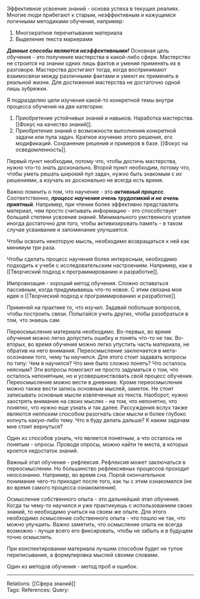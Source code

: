 Эффективное усвоение знаний - основа успеха в текущих реалиях. Многие люди прибегают к старым, неэффективным и кажущимся логичными методиками обучения, например:
1. Многократное перечитывание материала
2. Выделение текста маркерами

***Данные способы являются неэффективными!*** 
Основная цель обучения - это получение мастерства в какой-либо сфере. Мастерство не строится на знании одних лишь фактов и умения применять их в разговоре. Мастерства достигают тогда, когда воспринимают взаимосвязи между различными фактами и умеют их применять в реальной жизни. Для достижения мастерства не достаточно одной лишь зубрежки.

Я подразделяю цели изучения какой-то конкретной темы внутри процесса обучения на две категории:
1. Приобретение устойчивых знаний и навыков. Наработка мастерства. [[Фокус на качество знаний]]. 
2. Приобретение знаний о возможности выполнения конкретной задачи или пула задач. Краткое изучение этого решения, его модификаций. Сохранение решения и примеров в базе. [[Фокус на осведомленность]]. 

Первый пункт необходим, потому что, чтобы достичь мастерства, нужно что-то знать досконально. Второй пункт необходим, потому что, чтобы уметь решать широкий пул задач, нужно быть знакомым с их решениями, а изучать их досконально не всегда есть время. 

Важно помнить о том, что научение - это ***активный процесс***. Соответственно, ***процесс научения очень трудоемкий и не очень приятный***. Например, при чтении более эффективно представлять материал, чем просто считывать информацию - это способствует большей степени усвоения знаний. Минимального умственного усилия иногда достаточно для того, чтобы активизировать память - в таком случае усваивание и запоминание улучшается. 

Чтобы освоить некоторую мысль, необходимо возвращаться к ней как минимум три раза. 

Чтобы сделать процесс научения более интересным, необходимо подходить к учебе с исследовательским настроением. Например, как в [[Творческий подход к программированию и разработке]]. 

Импровизация - хороший метод обучения. Сложно оставаться пассивным, когда придумываешь что-то новое. С этим связана моя идея о [[Творческий подход к программированию и разработке]]. 

Применяй на практике то, что изучил. Задавай побольше вопросов, чтобы построить связи. Попытайся учить других, чтобы разобраться в том, что знаешь сам. 

Переосмысление материала необходимо. Во-первых, во время обучения можно легко допустить ошибку и понять что-то не так. Во-вторых, во время обучения можно легко упустить часть материала, не обратив на него внимания. 
Переосмысление заключается в мета-осознании того, чему ты научился. Для этого стоит задавать вопросы по типу: Чем я научился? Что мне было сложно понять? Что осталось неясным? 
Эти вопросы помогают не просто задуматься о том, что осталось непонятным, но и усовершенствовать свой процесс обучения. 
Переосмысление можно вести в дневнике. Кроме переосмысления можно также вести запись основным мыслей, заметок. Не стоит записывать основные мысли извлеченные из текста. Наоборот, нужно заострять внимание на своих мыслях - на том, что непонятно, что понятно, что нужно еще узнать и так далее. 
Рассуждения вслух также являются неплохим способом разогнать свои мысли и более глубоко копнуть какую-либо тему. Что я буду делать дальше?  К каким задачам мне стоит вернуться? 

Один из способов узнать, что является понятным, а что осталось не понятым - опросы. Проводя опросы, можно найти те места, в которых кроется недостаток знаний. 

Важный этап обучения - рефлексия. Рефлексия может заключаться в переосмыслении. Но большинство рефлексивных процессов проходит неосознанно. Например, во время сна. Порой окончательное понимание чего-то приходит после того, как ты с этим ознакомился (не во время самого процесса ознакомления). 

Осмысление собственного опыта - это дальнейший этап обучения. Когда ты чему-то научился и уже практикуешь с использованием своих знаний, то необходимо учиться на своем же опыте. Для этого необходимо осмысление собственного опыта - что пошло не так, что можно улучшить. Важно заметить, что осмысление опыта не всегда возможно - лучше всего его фиксировать, чтобы не забыть и в будущем точно осмыслить. 

При конспектировании материала лучшим способом будет не тупое переписывание, а формулировка мыслей своими словами. 

Один из методов обучения - метод проб и ошибок. 

___
Relations: [[Сфера знаний]]  
Tags: 
References: 
Query: 